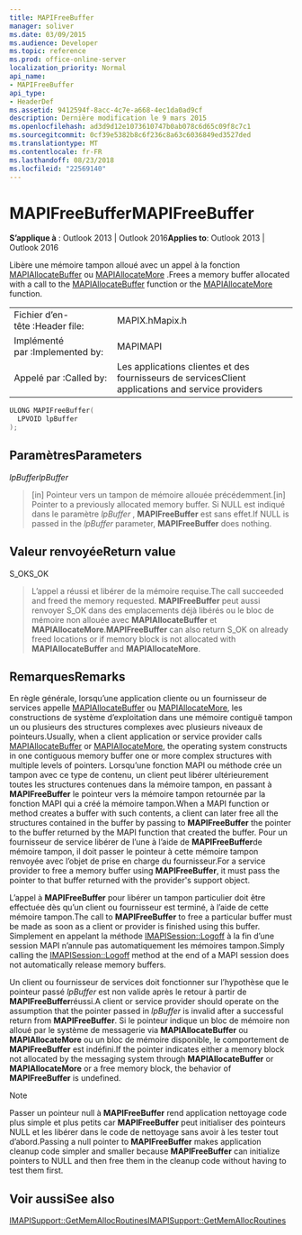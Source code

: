 ```yaml
---
title: MAPIFreeBuffer
manager: soliver
ms.date: 03/09/2015
ms.audience: Developer
ms.topic: reference
ms.prod: office-online-server
localization_priority: Normal
api_name:
- MAPIFreeBuffer
api_type:
- HeaderDef
ms.assetid: 9412594f-8acc-4c7e-a668-4ec1da0ad9cf
description: Dernière modification le 9 mars 2015
ms.openlocfilehash: ad3d9d12e1073610747b0ab078c6d65c09f8c7c1
ms.sourcegitcommit: 0cf39e5382b8c6f236c8a63c6036849ed3527ded
ms.translationtype: MT
ms.contentlocale: fr-FR
ms.lasthandoff: 08/23/2018
ms.locfileid: "22569140"
---
```

# <a name="mapifreebuffer"></a><span data-ttu-id="5e2ec-103">MAPIFreeBuffer</span><span class="sxs-lookup"><span data-stu-id="5e2ec-103">MAPIFreeBuffer</span></span>

  
  
<span data-ttu-id="5e2ec-104">**S’applique à** : Outlook 2013 | Outlook 2016</span><span class="sxs-lookup"><span data-stu-id="5e2ec-104">**Applies to**: Outlook 2013 | Outlook 2016</span></span> 
  
<span data-ttu-id="5e2ec-105">Libère une mémoire tampon alloué avec un appel à la fonction [MAPIAllocateBuffer](mapiallocatebuffer.md) ou [MAPIAllocateMore](mapiallocatemore.md) .</span><span class="sxs-lookup"><span data-stu-id="5e2ec-105">Frees a memory buffer allocated with a call to the [MAPIAllocateBuffer](mapiallocatebuffer.md) function or the [MAPIAllocateMore](mapiallocatemore.md) function.</span></span> 
  
|||
|:-----|:-----|
|<span data-ttu-id="5e2ec-106">Fichier d’en-tête :</span><span class="sxs-lookup"><span data-stu-id="5e2ec-106">Header file:</span></span>  <br/> |<span data-ttu-id="5e2ec-107">MAPIX.h</span><span class="sxs-lookup"><span data-stu-id="5e2ec-107">Mapix.h</span></span>  <br/> |
|<span data-ttu-id="5e2ec-108">Implémenté par :</span><span class="sxs-lookup"><span data-stu-id="5e2ec-108">Implemented by:</span></span>  <br/> |<span data-ttu-id="5e2ec-109">MAPI</span><span class="sxs-lookup"><span data-stu-id="5e2ec-109">MAPI</span></span>  <br/> |
|<span data-ttu-id="5e2ec-110">Appelé par :</span><span class="sxs-lookup"><span data-stu-id="5e2ec-110">Called by:</span></span>  <br/> |<span data-ttu-id="5e2ec-111">Les applications clientes et des fournisseurs de services</span><span class="sxs-lookup"><span data-stu-id="5e2ec-111">Client applications and service providers</span></span>  <br/> |
   
```cpp
ULONG MAPIFreeBuffer(
  LPVOID lpBuffer
);
```

## <a name="parameters"></a><span data-ttu-id="5e2ec-112">Paramètres</span><span class="sxs-lookup"><span data-stu-id="5e2ec-112">Parameters</span></span>

 <span data-ttu-id="5e2ec-113">_lpBuffer_</span><span class="sxs-lookup"><span data-stu-id="5e2ec-113">_lpBuffer_</span></span>
  
> <span data-ttu-id="5e2ec-114">[in] Pointeur vers un tampon de mémoire allouée précédemment.</span><span class="sxs-lookup"><span data-stu-id="5e2ec-114">[in] Pointer to a previously allocated memory buffer.</span></span> <span data-ttu-id="5e2ec-115">Si NULL est indiqué dans le paramètre _lpBuffer_ , **MAPIFreeBuffer** est sans effet.</span><span class="sxs-lookup"><span data-stu-id="5e2ec-115">If NULL is passed in the  _lpBuffer_ parameter, **MAPIFreeBuffer** does nothing.</span></span> 
    
## <a name="return-value"></a><span data-ttu-id="5e2ec-116">Valeur renvoyée</span><span class="sxs-lookup"><span data-stu-id="5e2ec-116">Return value</span></span>

<span data-ttu-id="5e2ec-117">S_OK</span><span class="sxs-lookup"><span data-stu-id="5e2ec-117">S_OK</span></span> 
  
> <span data-ttu-id="5e2ec-118">L’appel a réussi et libérer de la mémoire requise.</span><span class="sxs-lookup"><span data-stu-id="5e2ec-118">The call succeeded and freed the memory requested.</span></span> <span data-ttu-id="5e2ec-119">**MAPIFreeBuffer** peut aussi renvoyer S_OK dans des emplacements déjà libérés ou le bloc de mémoire non allouée avec **MAPIAllocateBuffer** et **MAPIAllocateMore**.</span><span class="sxs-lookup"><span data-stu-id="5e2ec-119">**MAPIFreeBuffer** can also return S_OK on already freed locations or if memory block is not allocated with **MAPIAllocateBuffer** and **MAPIAllocateMore**.</span></span>
    
## <a name="remarks"></a><span data-ttu-id="5e2ec-120">Remarques</span><span class="sxs-lookup"><span data-stu-id="5e2ec-120">Remarks</span></span>

<span data-ttu-id="5e2ec-121">En règle générale, lorsqu’une application cliente ou un fournisseur de services appelle [MAPIAllocateBuffer](mapiallocatebuffer.md) ou [MAPIAllocateMore](mapiallocatemore.md), les constructions de système d’exploitation dans une mémoire contiguë tampon un ou plusieurs des structures complexes avec plusieurs niveaux de pointeurs.</span><span class="sxs-lookup"><span data-stu-id="5e2ec-121">Usually, when a client application or service provider calls [MAPIAllocateBuffer](mapiallocatebuffer.md) or [MAPIAllocateMore](mapiallocatemore.md), the operating system constructs in one contiguous memory buffer one or more complex structures with multiple levels of pointers.</span></span> <span data-ttu-id="5e2ec-122">Lorsqu’une fonction MAPI ou méthode crée un tampon avec ce type de contenu, un client peut libérer ultérieurement toutes les structures contenues dans la mémoire tampon, en passant à **MAPIFreeBuffer** le pointeur vers la mémoire tampon retournée par la fonction MAPI qui a créé la mémoire tampon.</span><span class="sxs-lookup"><span data-stu-id="5e2ec-122">When a MAPI function or method creates a buffer with such contents, a client can later free all the structures contained in the buffer by passing to **MAPIFreeBuffer** the pointer to the buffer returned by the MAPI function that created the buffer.</span></span> <span data-ttu-id="5e2ec-123">Pour un fournisseur de service libérer de l’une à l’aide de **MAPIFreeBuffer**de mémoire tampon, il doit passer le pointeur à cette mémoire tampon renvoyée avec l’objet de prise en charge du fournisseur.</span><span class="sxs-lookup"><span data-stu-id="5e2ec-123">For a service provider to free a memory buffer using **MAPIFreeBuffer**, it must pass the pointer to that buffer returned with the provider's support object.</span></span> 
  
<span data-ttu-id="5e2ec-124">L’appel à **MAPIFreeBuffer** pour libérer un tampon particulier doit être effectuée dès qu’un client ou fournisseur est terminé, à l’aide de cette mémoire tampon.</span><span class="sxs-lookup"><span data-stu-id="5e2ec-124">The call to **MAPIFreeBuffer** to free a particular buffer must be made as soon as a client or provider is finished using this buffer.</span></span> <span data-ttu-id="5e2ec-125">Simplement en appelant la méthode [IMAPISession::Logoff](imapisession-logoff.md) à la fin d’une session MAPI n’annule pas automatiquement les mémoires tampon.</span><span class="sxs-lookup"><span data-stu-id="5e2ec-125">Simply calling the [IMAPISession::Logoff](imapisession-logoff.md) method at the end of a MAPI session does not automatically release memory buffers.</span></span> 
  
<span data-ttu-id="5e2ec-126">Un client ou fournisseur de services doit fonctionner sur l’hypothèse que le pointeur passé _lpBuffer_ est non valide après le retour à partir de **MAPIFreeBuffer**réussi.</span><span class="sxs-lookup"><span data-stu-id="5e2ec-126">A client or service provider should operate on the assumption that the pointer passed in  _lpBuffer_ is invalid after a successful return from **MAPIFreeBuffer**.</span></span> <span data-ttu-id="5e2ec-127">Si le pointeur indique un bloc de mémoire non alloué par le système de messagerie via **MAPIAllocateBuffer** ou **MAPIAllocateMore** ou un bloc de mémoire disponible, le comportement de **MAPIFreeBuffer** est indéfini.</span><span class="sxs-lookup"><span data-stu-id="5e2ec-127">If the pointer indicates either a memory block not allocated by the messaging system through **MAPIAllocateBuffer** or **MAPIAllocateMore** or a free memory block, the behavior of **MAPIFreeBuffer** is undefined.</span></span> 
  
> [!NOTE]
> <span data-ttu-id="5e2ec-128">Passer un pointeur null à **MAPIFreeBuffer** rend application nettoyage code plus simple et plus petits car **MAPIFreeBuffer** peut initialiser des pointeurs NULL et les libérer dans le code de nettoyage sans avoir à les tester tout d’abord.</span><span class="sxs-lookup"><span data-stu-id="5e2ec-128">Passing a null pointer to **MAPIFreeBuffer** makes application cleanup code simpler and smaller because **MAPIFreeBuffer** can initialize pointers to NULL and then free them in the cleanup code without having to test them first.</span></span> 
  
## <a name="see-also"></a><span data-ttu-id="5e2ec-129">Voir aussi</span><span class="sxs-lookup"><span data-stu-id="5e2ec-129">See also</span></span>



[<span data-ttu-id="5e2ec-130">IMAPISupport::GetMemAllocRoutines</span><span class="sxs-lookup"><span data-stu-id="5e2ec-130">IMAPISupport::GetMemAllocRoutines</span></span>](imapisupport-getmemallocroutines.md)

